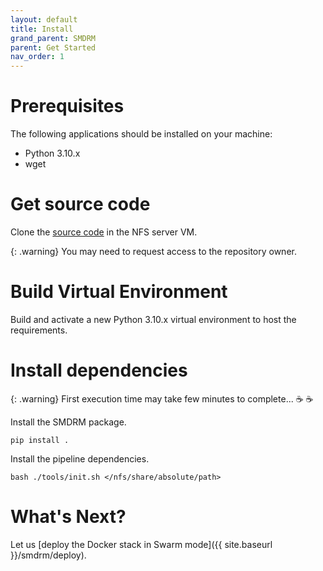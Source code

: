 ```yaml
---
layout: default
title: Install
grand_parent: SMDRM
parent: Get Started
nav_order: 1
---
```


# Prerequisites

The following applications should be installed on your machine:
- Python 3.10.x
- wget

# Get source code

Clone the [source code](https://github.com/panc86/smdrm_prod) in the NFS server VM.

{: .warning}
You may need to request access to the repository owner.

# Build Virtual Environment

Build and activate a new Python 3.10.x virtual environment to host the requirements.

# Install dependencies

{: .warning}
First execution time may take few minutes to complete... ☕ ☕

Install the SMDRM package.

```shell
pip install .
```

Install the pipeline dependencies.

```shell
bash ./tools/init.sh </nfs/share/absolute/path>
```

# What's Next?

Let us [deploy the Docker stack in Swarm mode]({{ site.baseurl }}/smdrm/deploy).
